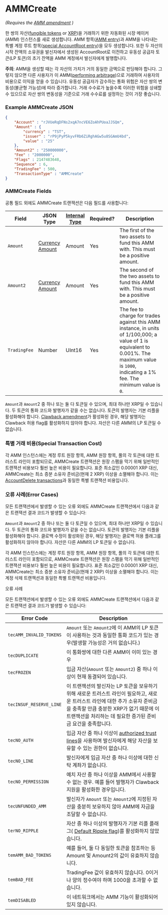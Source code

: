 # AMMCreate

_(Requires the_ [_AMM amendment_](https://xrpl.org/known-amendments.html#amm) _)_



한 쌍의 자산([fungible tokens](https://xrpl.org/tokens.html) or [XRP](https://xrpl.org/xrp.html))을 거래하기 위한 자동화된 시장 메이커(AMM) 인스턴스를 새로 생성합니다. AMM 항목([AMM entry](https://xrpl.org/amm.html))과 AMM을 나타내는 특별 계정 루트 항목([special AccountRoot entry](https://xrpl.org/accountroot.html#special-amm-accountroot-entries))을 모두 생성합니다. 또한 두 자산의 시작 잔액의 소유권을 발신자에서 생성된 AccountRoot로 이전하고 유동성 공급자 토큰(LP 토큰)의 초기 잔액을 AMM 계정에서 발신자에게 발행합니다.&#x20;



**주의**: AMM을 생성할 때는 각 자산의 가치가 거의 동일한 금액으로 펀딩해야 합니다. 그렇지 않으면 다른 사용자가 이 AMM([performing arbitrage](https://www.machow.ski/posts/an\_introduction\_to\_automated\_market\_makers/#price-arbitrage))으로 거래하여 사용자의 비용으로 이익을 얻을 수 있습니다. 유동성 공급자가 감수하는 통화 위험은 자산 쌍의 변동성(불균형 가능성)에 따라 증가합니다. 거래 수수료가 높을수록 이러한 위험을 상쇄할 수 있으므로 자산 쌍의 변동성을 기준으로 거래 수수료를 설정하는 것이 가장 좋습니다.

### Example AMMCreate JSON <a href="#example-ammcreate-json" id="example-ammcreate-json"></a>

```json
{
    "Account" : "rJVUeRqDFNs2xqA7ncVE6ZoAhPUoaJJSQm",
    "Amount" : {
        "currency" : "TST",
        "issuer" : "rP9jPyP5kyvFRb6ZiRghAGw5u8SGAmU4bd",
        "value" : "25"
    },
    "Amount2" : "250000000",
    "Fee" : "2000000",
    "Flags" : 2147483648,
    "Sequence" : 6,
    "TradingFee" : 500,
    "TransactionType" : "AMMCreate"
}
```

### AMMCreate Fields <a href="#ammcreate-fields" id="ammcreate-fields"></a>

공통 필드 외에도 AMMCreate 트랜잭션은 다음 필드를 사용합니다:

| Field        | JSON Type                                                                             | [Internal Type](https://xrpl.org/serialization.html) | Required? | Description                                                                                                                                                                                      |
| ------------ | ------------------------------------------------------------------------------------- | ---------------------------------------------------- | --------- | ------------------------------------------------------------------------------------------------------------------------------------------------------------------------------------------------ |
| `Amount`     | [Currency Amount](https://xrpl.org/basic-data-types.html#specifying-currency-amounts) | Amount                                               | Yes       | The first of the two assets to fund this AMM with. This must be a positive amount.                                                                                                               |
| `Amount2`    | [Currency Amount](https://xrpl.org/basic-data-types.html#specifying-currency-amounts) | Amount                                               | Yes       | The second of the two assets to fund this AMM with. This must be a positive amount.                                                                                                              |
| `TradingFee` | Number                                                                                | UInt16                                               | Yes       | The fee to charge for trades against this AMM instance, in units of 1/100,000; a value of 1 is equivalent to 0.001%. The maximum value is `1000`, indicating a 1% fee. The minimum value is `0`. |

`Amount`과 `Amount`2 중 하나 또는 둘 다 토큰일 수 있으며, 최대 하나만 XRP일 수 있습니다. 두 토큰의 통화 코드와 발행자가 같을 수는 없습니다. 토큰의 발행자는 기본 리플을 활성화해야 합니다.  [Clawback amendment](https://xrpl.org/known-amendments.html#clawback)가 활성화된 경우, 해당 발행자는 Clawback 허용 flag를 활성화하지 않아야 합니다. 자산은 다른 AMM의 LP 토큰일 수 없습니다.

### 특별 거래 비용(Special Transaction Cost) <a href="#special-transaction-cost" id="special-transaction-cost"></a>

각 AMM 인스턴스에는 계정 루트 원장 항목, AMM 원장 항목, 풀의 각 토큰에 대한 트러스트 라인이 포함되므로, AMMCreate 트랜잭션은 원장 스팸을 막기 위해 일반적인 트랜잭션 비용보다 훨씬 높은 비용이 필요합니다. 표준 최소값인 0.00001 XRP 대신, AMMCreate는 최소 증분 소유자 준비금(현재 2 XRP) 이상을 소멸해야 합니다. 이는  [AccountDelete transactions](https://xrpl.org/accountdelete.html)과 동일한 특별 트랜잭션 비용입니다.

### 오류 사례(Error Cases) <a href="#error-cases" id="error-cases"></a>

모든 트랜잭션에서 발생할 수 있는 오류 외에도 AMMCreate 트랜잭션에서 다음과 같은 트랜잭션 결과 코드가 발생할 수 있습니다:



`Amount`과 `Amount`2 중 하나 또는 둘 다 토큰일 수 있으며, 최대 하나만 XRP일 수 있습니다. 두 토큰의 통화 코드와 발행자가 같을 수는 없습니다. 토큰의 발행자는 기본 리플을 활성화해야 합니다. 클로백 수정이 활성화된 경우, 해당 발행자는 클로백 허용 플래그를 활성화하지 않아야 합니다. 자산은 다른 AMM의 LP 토큰일 수 없습니다.



각 AMM 인스턴스에는 계정 루트 원장 항목, AMM 원장 항목, 풀의 각 토큰에 대한 트러스트 라인이 포함되므로, AMMCreate 트랜잭션은 원장 스팸을 막기 위해 일반적인 트랜잭션 비용보다 훨씬 높은 비용이 필요합니다. 표준 최소값인 0.00001 XRP 대신, AMMCreate는 최소 증분 소유자 준비금(현재 2 XRP) 이상을 소멸해야 합니다. 이는 계정 삭제 트랜잭션과 동일한 특별 트랜잭션 비용입니다.

오류 사례

모든 트랜잭션에서 발생할 수 있는 오류 외에도 AMMCreate 트랜잭션에서 다음과 같은 트랜잭션 결과 코드가 발생할 수 있습니다:

| Error Code              | Description                                                                                                                             |
| ----------------------- | --------------------------------------------------------------------------------------------------------------------------------------- |
| `tecAMM_INVALID_TOKENS` | `Amount` 또는 `Amount2`에 이 AMM의 LP 토큰이 사용하는 것과 동일한 통화 코드가 있는 경우(발생할 가능성은 거의 없습니다.)                                                        |
| `tecDUPLICATE`          | 이 통화쌍에 대한 다른 AMM이 이미 있는 경우                                                                                                              |
| `tecFROZEN`             | 입금 자산(`Amount` 또는 `Amount2`) 중 하나 이상이 현재 동결되어 있습니다.                                                                                     |
| `tecINSUF_RESERVE_LINE` | 이 트랜잭션의 발신자는 LP 토큰을 보유하기 위해 새로운 트러스트 라인이 필요하고, 새로운 트러스트 라인에 대한 추가 소유자 준비금을 충족할 만큼 충분한 XRP가 없기 때문에 이 트랜잭션을 처리하는 데 필요한 증가된 준비금 요건을 충족합니다. |
| `tecNO_AUTH`            | 입금 자산 중 하나 이상이 [authorized trust lines](https://xrpl.org/authorized-trust-lines.html)을 사용하며 발신자에게 해당 자산을 보유할 수 있는 권한이 없습니다.             |
| `tecNO_LINE`            | 발신자에게 입금 자산 중 하나 이상에 대한 신탁 계좌가 없습니다.                                                                                                    |
| `tecNO_PERMISSION`      | 예치 자산 중 하나 이상을 AMM에서 사용할 수 없는 경우. 예를 들어 발행자가 Clawback 지원을 활성화한 경우입니다.                                                                   |
| `tecUNFUNDED_AMM`       | 발신자가 `Amount` 또는 `Amount2`에 지정된 자산을 충분히 보유하지 않아 AMM에 자금을 조달할 수 없습니다.                                                                    |
| `terNO_RIPPLE`          | 자산 중 하나 이상의 발행자가 기본 리플 플래그( [Default Ripple flag](https://xrpl.org/rippling.html#the-default-ripple-flag))를 활성화하지 않았습니다.                |
| `temAMM_BAD_TOKENS`     | 예를 들어, 둘 다 동일한 토큰을 참조하는 등 Amount 및 Amount2의 값이 유효하지 않습니다.                                                                               |
| `temBAD_FEE`            | TradingFee 값이 유효하지 않습니다. 0이거나 양의 정수여야 하며 1000을 초과할 수 없습니다.                                                                              |
| `temDISABLED`           | 이 네트워크에서는 AMM 기능이 활성화되어 있지 않습니다.                                                                                                        |
